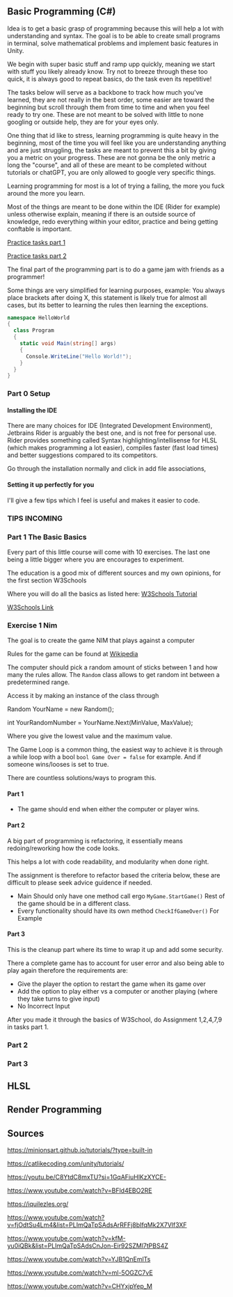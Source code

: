 ﻿# 



## Basic Programming (C#)

Idea  is to get a basic grasp of programming because this will help a lot with understanding and syntax.
The goal is to be able to create small programs in terminal, solve mathematical problems and implement basic
features in Unity. 

We begin with super basic stuff and ramp upp quickly, meaning we start with stuff you likely already know.
Try not to breeze through these too quick, it is always good to repeat basics, do the task even its repetitive!

The tasks below will serve as a backbone to track how much you've learned, they are not really in the best order,
some easier are toward the beginning but scroll through them from time to time and when you feel ready to try one. 
These are not meant to be solved with little to none googling or outside help, they are for your eyes only. 

One thing that id like to stress, learning programming is quite heavy in the beginning, 
most of the time you will feel like you are understanding anything and are just struggling, the tasks are meant 
to prevent this a bit by giving you a metric on your progress. These are not gonna be the only metric a long the "course", and 
all of these are meant to be completed without tutorials or chatGPT, you are only allowed to google very specific things.

Learning programming for most is a lot of trying a failing, the more you fuck around the more you learn.

Most of the things are meant to be done within the IDE (Rider for example) unless otherwise explain, meaning if there is an outside
source of knowledge, redo everything within your editor, practice and being getting conftable is important. 

[Practice tasks part 1](https://github.com/Litene/Programming-Education/blob/main/O_vningsuppgifter%2C%20del%201.pdf)

[Practice tasks part 2](https://github.com/Litene/Programming-Education/blob/main/O_vningsuppgifter%2C%20del%202.pdf)

The final part of the programming part is to do a game jam with friends as a programmer!

Some things are very simplified for learning purposes, example: 
You always place brackets after doing X, this statement is likely true for almost all cases, but its better to learning
the rules then learning the exceptions. 

```csharp
namespace HelloWorld
{
  class Program
  {
    static void Main(string[] args)
    {
      Console.WriteLine("Hello World!");    
    }
  }
}
```

### Part 0 Setup
#### Installing the IDE
There are many choices for IDE (Integrated Development Environment), Jetbrains Rider is arguably the best one, and is not free for personal use.
Rider provides something called Syntax highlighting/intellisense for HLSL (which makes programming a lot easier), compiles faster (fast load times)
and better suggestions compared to its competitors.

Go through the installation normally and click in add file associations, 

#### Setting it up perfectly for you
I'll give a few tips which I feel is useful and makes it easier to code. 

### TIPS INCOMING

#### 

### Part 1 The Basic Basics

Every part of this little course will come with 10 exercises.
The last one being a little bigger where you are encourages to experiment.

The education is a good mix of different sources and my own opinions, for the first section W3Schools

Where you will do all the basics as listed here: [W3Schools Tutorial](https://github.com/Litene/Programming-Education/blob/main/W3.png)

[W3Schools Link](https://www.w3schools.com/cs/index.php)

### Exercise 1 Nim

The goal is to create the game NIM that plays against a computer

Rules for the game can be found at [Wikipedia](https://sv.wikipedia.org/wiki/Nim)

The computer should pick a random amount of sticks between 1 and how many the rules allow.
The `Random` class allows to get random int between a predetermined range.

Access it by making an instance of the class through

Random YourName = new Random();

int YourRandomNumber = YourName.Next(MinValue, MaxValue);

Where you give the lowest value and the maximum value.

The Game Loop is a common thing, the easiest way to achieve it is through a while loop with a bool ``bool Game Over = false``
for example. And if someone wins/looses is set to true.

There are countless solutions/ways to program this. 

#### Part 1

* The game should end when either the computer or player wins.

#### Part 2

A big part of programming is refactoring, it essentially means redoing/reworking how the code looks.

This helps a lot with code readability, and modularity when done right. 

The assignment is therefore to refactor based the criteria below, these are difficult to please seek advice guidence if needed.

* Main Should only have one method call ergo ``MyGame.StartGame()`` Rest of the game should be in a different class.
* Every functionality should have its own method ``CheckIfGameOver()`` For Example

#### Part 3

This is the cleanup part where its time to wrap it up and add some security.

There a complete game has to account for user error and also being able to play again therefore the requirements are:

* Give the player the option to restart the game when its game over
* Add the option to play either vs a computer or another playing (where they take turns to give input)
* No Incorrect Input



After you made it through the basics of W3School, do Assignment 1,2,4,7,9 in tasks part 1.

### Part 2 

### Part 3

## HLSL

## Render Programming

## Sources

https://minionsart.github.io/tutorials/?type=built-in

https://catlikecoding.com/unity/tutorials/

https://youtu.be/C8YtdC8mxTU?si=1GqAFiuHlKzXYCE-

https://www.youtube.com/watch?v=BFld4EBO2RE

https://iquilezles.org/

https://www.youtube.com/watch?v=fjOdtSu4Lm4&list=PLImQaTpSAdsArRFFj8bIfqMk2X7Vlf3XF

https://www.youtube.com/watch?v=kfM-yu0iQBk&list=PLImQaTpSAdsCnJon-Eir92SZMl7tPBS4Z

https://www.youtube.com/watch?v=YJB1QnEmlTs

https://www.youtube.com/watch?v=ml-5OGZC7vE

https://www.youtube.com/watch?v=CHYxjpYep_M